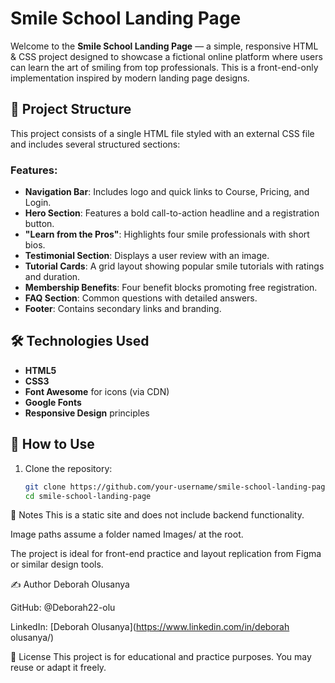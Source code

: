 # Smile School Landing Page

Welcome to the **Smile School Landing Page** — a simple, responsive HTML & CSS project designed to showcase a fictional online platform where users can learn the art of smiling from top professionals. This is a front-end-only implementation inspired by modern landing page designs.

## 📄 Project Structure

This project consists of a single HTML file styled with an external CSS file and includes several structured sections:

### Features:

- **Navigation Bar**: Includes logo and quick links to Course, Pricing, and Login.
- **Hero Section**: Features a bold call-to-action headline and a registration button.
- **"Learn from the Pros"**: Highlights four smile professionals with short bios.
- **Testimonial Section**: Displays a user review with an image.
- **Tutorial Cards**: A grid layout showing popular smile tutorials with ratings and duration.
- **Membership Benefits**: Four benefit blocks promoting free registration.
- **FAQ Section**: Common questions with detailed answers.
- **Footer**: Contains secondary links and branding.

## 🛠 Technologies Used

- **HTML5**
- **CSS3**
- **Font Awesome** for icons (via CDN)
- **Google Fonts** 
- **Responsive Design** principles

## 🚀 How to Use

1. Clone the repository:
   ```bash
   git clone https://github.com/your-username/smile-school-landing-page.git
   cd smile-school-landing-page
📌 Notes
This is a static site and does not include backend functionality.

Image paths assume a folder named Images/ at the root.

The project is ideal for front-end practice and layout replication from Figma or similar design tools.

✍️ Author
Deborah Olusanya

GitHub: @Deborah22-olu

LinkedIn: [Deborah Olusanya](https://www.linkedin.com/in/deborah olusanya/)

📝 License
This project is for educational and practice purposes. You may reuse or adapt it freely.